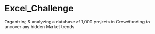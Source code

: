 # Excel_Challenge
Organizing &amp; analyzing a database of 1,000 projects in Crowdfunding to uncover any hidden Market trends
